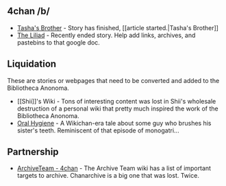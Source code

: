 ## 4chan /b/

* [Tasha's Brother](https://jumpshare.com/b/Yx5JQp8LQO5TrlegPXMg) - Story has finished, [[article started.|Tasha's Brother]]
* [The Liliad](https://docs.google.com/document/d/1l9SOPQQpuFHLWZfSPmzNczBTxhLGhplr7fSyGlKMUAQ/preview) - Recently ended story. Help add links, archives, and pastebins to that google doc.

## Liquidation

These are stories or webpages that need to be converted and added to the Bibliotheca Anonoma.

* [[Shii]]'s Wiki - Tons of interesting content was lost in Shii's wholesale destruction of a personal wiki that pretty much inspired the work of the Bibliotheca Anonoma.
* [Oral Hygiene](http://pastebin.com/Gt47E4Nr) - A Wikichan-era tale about some guy who brushes his sister's teeth. Reminiscent of that episode of monogatri...

## Partnership

* [ArchiveTeam - 4chan](http://www.archiveteam.org/index.php?title=4chan) - The Archive Team wiki has a list of important targets to archive. Chanarchive is a big one that was lost. Twice.